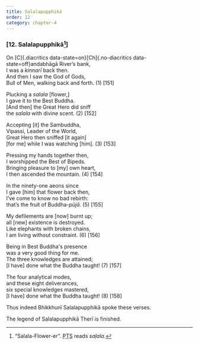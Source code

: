 ```yaml
---
title: Salalapupphikā
order: 12
category: chapter-4
---
```


### \[12. Salalapupphikā[^1]\]

On [C]{.diacritics data-state=on}[Ch]{.no-diacritics data-state=off}andabhāgā River’s bank,  
I was a *kinnarī* back then.  
And then I saw the God of Gods,  
Bull of Men, walking back and forth. (1) \[151\]

Plucking a *salala* \[flower,\]  
I gave it to the Best Buddha.  
\[And then\] the Great Hero did sniff  
the *salala* with divine scent. (2) \[152\]

Accepting \[it\] the Sambuddha,  
Vipassi, Leader of the World,  
Great Hero then sniffed \[it again\]  
\[for me\] while I was watching \[him\]. (3) \[153\]

Pressing my hands together then,  
I worshipped the Best of Bipeds.  
Bringing pleasure to \[my\] own heart,  
I then ascended the mountain. (4) \[154\]

In the ninety-one aeons since  
I gave \[him\] that flower back then,  
I’ve come to know no bad rebirth:  
that’s the fruit of Buddha-*pūjā*. (5) \[155\]

My defilements are \[now\] burnt up;  
all \[new\] existence is destroyed.  
Like elephants with broken chains,  
I am living without constraint. (6) \[156\]

Being in Best Buddha's presence  
was a very good thing for me.  
The three knowledges are attained;  
\[I have\] done what the Buddha taught! (7) \[157\]

The four analytical modes,  
and these eight deliverances,  
six special knowledges mastered,  
\[I have\] done what the Buddha taught! (8) \[158\]

Thus indeed Bhikkhunī Salalapupphikā spoke these verses.

The legend of Salalapupphikā Therī is finished.

[^1]: “Salala-Flower-er”. <abbr title="Pali Text Society">PTS</abbr> reads *saḷala*.
